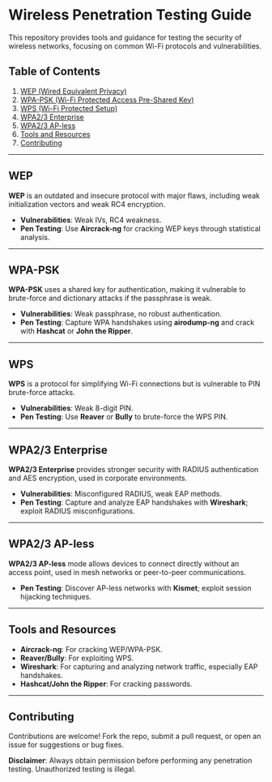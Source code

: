 # Wireless Penetration Testing Guide

This repository provides tools and guidance for testing the security of wireless networks, focusing on common Wi-Fi protocols and vulnerabilities. 

## Table of Contents

1. [WEP (Wired Equivalent Privacy)](#wep)
2. [WPA-PSK (Wi-Fi Protected Access Pre-Shared Key)](#wpa-psk)
3. [WPS (Wi-Fi Protected Setup)](#wps)
4. [WPA2/3 Enterprise](#wpa23-enterprise)
5. [WPA2/3 AP-less](#wpa23-ap-less)
6. [Tools and Resources](#tools)
7. [Contributing](#contributing)

---

## WEP

**WEP** is an outdated and insecure protocol with major flaws, including weak initialization vectors and weak RC4 encryption.

- **Vulnerabilities**: Weak IVs, RC4 weakness.
- **Pen Testing**: Use **Aircrack-ng** for cracking WEP keys through statistical analysis.

---

## WPA-PSK

**WPA-PSK** uses a shared key for authentication, making it vulnerable to brute-force and dictionary attacks if the passphrase is weak.

- **Vulnerabilities**: Weak passphrase, no robust authentication.
- **Pen Testing**: Capture WPA handshakes using **airodump-ng** and crack with **Hashcat** or **John the Ripper**.

---

## WPS

**WPS** is a protocol for simplifying Wi-Fi connections but is vulnerable to PIN brute-force attacks.

- **Vulnerabilities**: Weak 8-digit PIN.
- **Pen Testing**: Use **Reaver** or **Bully** to brute-force the WPS PIN.

---

## WPA2/3 Enterprise

**WPA2/3 Enterprise** provides stronger security with RADIUS authentication and AES encryption, used in corporate environments.

- **Vulnerabilities**: Misconfigured RADIUS, weak EAP methods.
- **Pen Testing**: Capture and analyze EAP handshakes with **Wireshark**; exploit RADIUS misconfigurations.

---

## WPA2/3 AP-less

**WPA2/3 AP-less** mode allows devices to connect directly without an access point, used in mesh networks or peer-to-peer communications.

- **Pen Testing**: Discover AP-less networks with **Kismet**; exploit session hijacking techniques.

---

## Tools and Resources

- **Aircrack-ng**: For cracking WEP/WPA-PSK.
- **Reaver/Bully**: For exploiting WPS.
- **Wireshark**: For capturing and analyzing network traffic, especially EAP handshakes.
- **Hashcat/John the Ripper**: For cracking passwords.

---

## Contributing

Contributions are welcome! Fork the repo, submit a pull request, or open an issue for suggestions or bug fixes.

**Disclaimer**: Always obtain permission before performing any penetration testing. Unauthorized testing is illegal.

